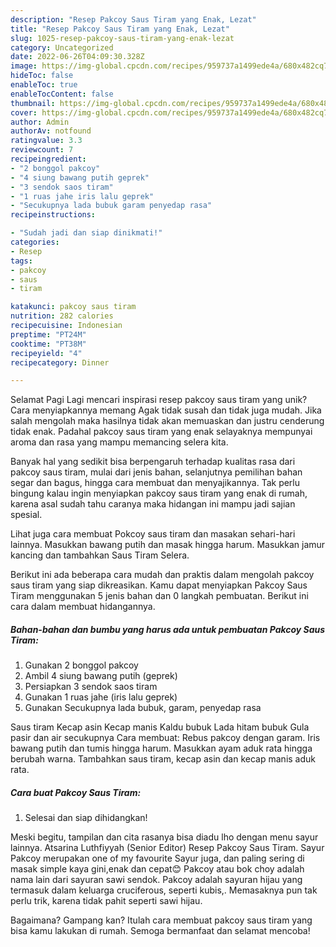 ```yaml
---
description: "Resep Pakcoy Saus Tiram yang Enak, Lezat"
title: "Resep Pakcoy Saus Tiram yang Enak, Lezat"
slug: 1025-resep-pakcoy-saus-tiram-yang-enak-lezat
category: Uncategorized
date: 2022-06-26T04:09:30.328Z
image: https://img-global.cpcdn.com/recipes/959737a1499ede4a/680x482cq70/pakcoy-saus-tiram-foto-resep-utama.jpg
hideToc: false
enableToc: true
enableTocContent: false
thumbnail: https://img-global.cpcdn.com/recipes/959737a1499ede4a/680x482cq70/pakcoy-saus-tiram-foto-resep-utama.jpg
cover: https://img-global.cpcdn.com/recipes/959737a1499ede4a/680x482cq70/pakcoy-saus-tiram-foto-resep-utama.jpg
author: Admin
authorAv: notfound
ratingvalue: 3.3
reviewcount: 7
recipeingredient:
- "2 bonggol pakcoy"
- "4 siung bawang putih geprek"
- "3 sendok saos tiram"
- "1 ruas jahe iris lalu geprek"
- "Secukupnya lada bubuk garam penyedap rasa"
recipeinstructions:

- "Sudah jadi dan siap dinikmati!"
categories:
- Resep
tags:
- pakcoy
- saus
- tiram

katakunci: pakcoy saus tiram 
nutrition: 282 calories
recipecuisine: Indonesian
preptime: "PT24M"
cooktime: "PT38M"
recipeyield: "4"
recipecategory: Dinner

---
```



Selamat Pagi Lagi mencari inspirasi resep pakcoy saus tiram yang unik? Cara menyiapkannya memang Agak tidak susah dan tidak juga mudah. Jika salah mengolah maka hasilnya tidak akan memuaskan dan justru cenderung tidak enak. Padahal pakcoy saus tiram yang enak selayaknya mempunyai aroma dan rasa yang mampu memancing selera kita.


Banyak hal yang sedikit bisa berpengaruh terhadap kualitas rasa dari pakcoy saus tiram, mulai dari jenis bahan, selanjutnya pemilihan bahan segar dan bagus, hingga cara membuat dan menyajikannya. Tak perlu bingung kalau ingin menyiapkan pakcoy saus tiram yang enak di rumah, karena asal sudah tahu caranya maka hidangan ini mampu jadi sajian spesial.

Lihat juga cara membuat Pokcoy saus tiram dan masakan sehari-hari lainnya. Masukkan bawang putih dan masak hingga harum. Masukkan jamur kancing dan tambahkan Saus Tiram Selera.


Berikut ini ada beberapa cara mudah dan praktis dalam mengolah pakcoy saus tiram yang siap dikreasikan. Kamu dapat menyiapkan Pakcoy Saus Tiram menggunakan 5 jenis bahan dan 0 langkah pembuatan. Berikut ini cara dalam membuat hidangannya.

<!--inarticleads1-->

##### Bahan-bahan dan bumbu yang harus ada untuk pembuatan Pakcoy Saus Tiram:

1. Gunakan 2 bonggol pakcoy
1. Ambil 4 siung bawang putih (geprek)
1. Persiapkan 3 sendok saos tiram
1. Gunakan 1 ruas jahe (iris lalu geprek)
1. Gunakan Secukupnya lada bubuk, garam, penyedap rasa


Saus tiram Kecap asin Kecap manis Kaldu bubuk Lada hitam bubuk Gula pasir dan air secukupnya Cara membuat: Rebus pakcoy dengan garam. Iris bawang putih dan tumis hingga harum. Masukkan ayam aduk rata hingga berubah warna. Tambahkan saus tiram, kecap asin dan kecap manis aduk rata. 

<!--inarticleads2-->

##### Cara buat Pakcoy Saus Tiram:


1. Selesai dan siap dihidangkan!

Meski begitu, tampilan dan cita rasanya bisa diadu lho dengan menu sayur lainnya. Atsarina Luthfiyyah (Senior Editor) Resep Pakcoy Saus Tiram. Sayur Pakcoy merupakan one of my favourite Sayur juga, dan paling sering di masak simple kaya gini,enak dan cepat😊 Pakcoy atau bok choy adalah nama lain dari sayuran sawi sendok. Pakcoy adalah sayuran hijau yang termasuk dalam keluarga cruciferous, seperti kubis,. Memasaknya pun tak perlu trik, karena tidak pahit seperti sawi hijau. 

Bagaimana? Gampang kan? Itulah cara membuat pakcoy saus tiram yang bisa kamu lakukan di rumah. Semoga bermanfaat dan selamat mencoba!
